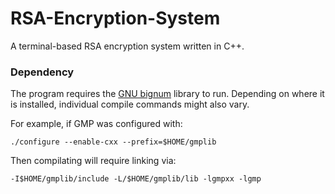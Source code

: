 # RSA-Encryption-System
A terminal-based RSA encryption system written in C++.

### Dependency
The program requires the [GNU bignum](https://gmplib.org/) library to run. Depending on where it is installed, individual compile commands might also vary.

For example, if GMP was configured with:
```
./configure --enable-cxx --prefix=$HOME/gmplib
```
Then compilating will require linking via:
```
-I$HOME/gmplib/include -L/$HOME/gmplib/lib -lgmpxx -lgmp
```
